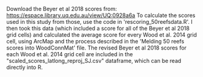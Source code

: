 Download the Beyer et al 2018 scores from: https://espace.library.uq.edu.au/view/UQ:0928a6a 
To calculate the scores used in this study from those, use the code in 'rescoring_50reefsdata.R'.
I then took this data (which included a score for all of the Beyer et al 2018 grid cells) and calculated the average score for every Wood et al. 2014 grid cell, using ArcMap and the process described in the 'Melding 50 reefs scores into WoodConnMat' file.
The revised Beyer et al 2018 scores for each Wood et al. 2014 grid cell are included in the "scaled_scores_latlong_reproj_SJ.csv" dataframe, which can be read directly into R.
